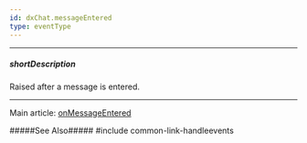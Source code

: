 ```yaml
---
id: dxChat.messageEntered
type: eventType
---
```

---
##### shortDescription
Raised after a message is entered.

---
Main article: [onMessageEntered](/api-reference/10%20UI%20Components/dxChat/1%20Configuration/onMessageEntered.md '/Documentation/ApiReference/UI_Components/dxChat/Configuration/#onMessageEntered')

#####See Also#####
#include common-link-handleevents
